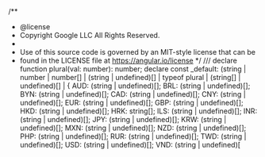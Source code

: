 /**
 * @license
 * Copyright Google LLC All Rights Reserved.
 *
 * Use of this source code is governed by an MIT-style license that can be
 * found in the LICENSE file at https://angular.io/license
 */
/// <amd-module name="@angular/common/locales/hr" />
declare function plural(val: number): number;
declare const _default: (string | number | number[] | (string | undefined)[] | typeof plural | (string[] | undefined)[] | {
    AUD: (string | undefined)[];
    BRL: (string | undefined)[];
    BYN: (string | undefined)[];
    CAD: (string | undefined)[];
    CNY: (string | undefined)[];
    EUR: (string | undefined)[];
    GBP: (string | undefined)[];
    HKD: (string | undefined)[];
    HRK: string[];
    ILS: (string | undefined)[];
    INR: (string | undefined)[];
    JPY: (string | undefined)[];
    KRW: (string | undefined)[];
    MXN: (string | undefined)[];
    NZD: (string | undefined)[];
    PHP: (string | undefined)[];
    RUR: (string | undefined)[];
    TWD: (string | undefined)[];
    USD: (string | undefined)[];
    VND: (string | undefined)[
